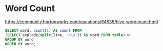 # Word Count 

https://community.hortonworks.com/questions/64535/hive-wordcount.html

```sql 
SELECT word, count(1) AS count FROM
(SELECT explode(split(line, '\\s')) AS word FROM table) w
GROUP BY word
ORDER BY word;
```
